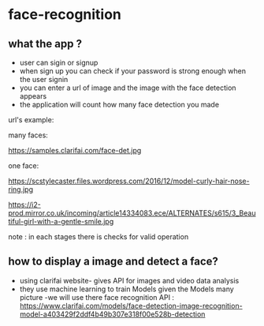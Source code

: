 # face-recognition
## what the app ?
- user can sigin or signup 
- when sign up you can check if your password is strong enough
when the user signin
- you can  enter a url of image and the image with the face detection appears
- the application will count how many face detection you made

url's example:

many faces:

https://samples.clarifai.com/face-det.jpg

one  face:

https://scstylecaster.files.wordpress.com/2016/12/model-curly-hair-nose-ring.jpg

https://i2-prod.mirror.co.uk/incoming/article14334083.ece/ALTERNATES/s615/3_Beautiful-girl-with-a-gentle-smile.jpg


note : in each stages there is checks for valid operation


## how to display a image and detect a face?
- using clarifai website- gives API  for images and video data analysis 
- they use machine learning to train Models  given the Models many picture 
-we will use there face recognition API :</br>
https://www.clarifai.com/models/face-detection-image-recognition-model-a403429f2ddf4b49b307e318f00e528b-detection








